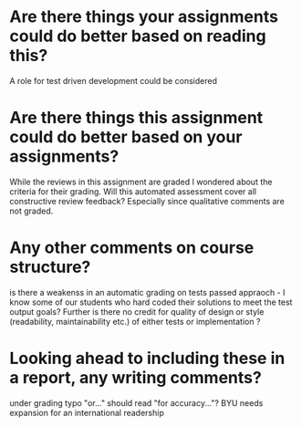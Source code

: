 # Are there things your assignments could do better based on reading this?
A role for test driven development could be considered
# Are there things this assignment could do better based on your assignments?
While the reviews in this assignment are graded I wondered about the criteria for their grading.  Will this automated assessment cover all constructive review feedback?  Especially since qualitative comments are not graded.
# Any other comments on course structure?
is there a weakenss in an automatic grading on tests passed appraoch - I know some of our students who hard coded their solutions to meet the test output goals?  Further is there no credit for quality of design or style (readability, maintainability etc.) of either tests or implementation ?
# Looking ahead to including these in a report, any writing comments?
under grading typo "or..." should read "for accuracy..."?
BYU needs expansion for an international readership
